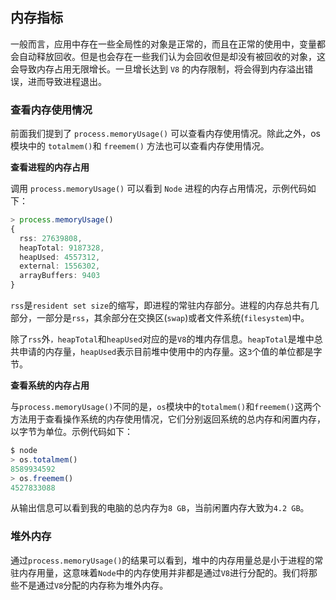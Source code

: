 ## 内存指标

一般而言，应用中存在一些全局性的对象是正常的，而且在正常的使用中，变量都会自动释放回收。但是也会存在一些我们认为会回收但是却没有被回收的对象，这会导致内存占用无限增长。一旦增长达到 `V8` 的内存限制，将会得到内存溢出错误，进而导致进程退出。

###  查看内存使用情况

前面我们提到了 `process.memoryUsage()` 可以查看内存使用情况。除此之外，os模块中的 `totalmem()`和 `freemem()` 方法也可以查看内存使用情况。

**查看进程的内存占用**

调用 `process.memoryUsage()` 可以看到 `Node` 进程的内存占用情况，示例代码如下：

```ts
> process.memoryUsage()
{
  rss: 27639808,
  heapTotal: 9187328,
  heapUsed: 4557312,
  external: 1556302,
  arrayBuffers: 9403
}
```

`rss`是`resident set size`的缩写，即进程的常驻内存部分。进程的内存总共有几部分，一部分是`rss`，其余部分在交换区(`swap`)或者文件系统(`filesystem`)中。

除了`rss`外`，heapTotal`和`heapUsed`对应的是`V8`的堆内存信息。`heapTotal`是堆中总共申请的内存量，`heapUsed`表示目前堆中使用中的内存量。这`3`个值的单位都是字节。

**查看系统的内存占用**

与`process.memoryUsage()`不同的是，`os`模块中的`totalmem()`和`freemem()`这两个方法用于查看操作系统的内存使用情况，它们分别返回系统的总内存和闲置内存，以字节为单位。示例代码如下：

```ts
$ node 
> os.totalmem() 
8589934592 
> os.freemem() 
4527833088 
```

从输出信息可以看到我的电脑的总内存为`8 GB`，当前闲置内存大致为`4.2 GB`。

### 堆外内存

通过`process.memoryUsage()`的结果可以看到，堆中的内存用量总是小于进程的常驻内存用量，这意味着`Node`中的内存使用并非都是通过`V8`进行分配的。我们将那些不是通过`V8`分配的内存称为堆外内存。

